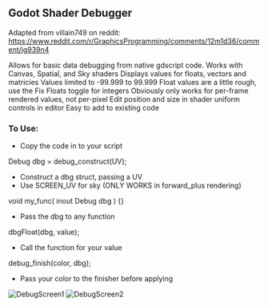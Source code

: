 ## Godot Shader Debugger
Adapted from villain749 on reddit:
https://www.reddit.com/r/GraphicsProgramming/comments/12m1d36/comment/jg939n4

Allows for basic data debugging from native gdscript code.
Works with Canvas, Spatial, and Sky shaders
Displays values for floats, vectors and matricies
Values limited to -99.999 to 99.999
Float values are a little rough, use the Fix Floats toggle for integers
Obviously only works for per-frame rendered values, not per-pixel
Edit position and size in shader uniform controls in editor
Easy to add to existing code

### To Use:
- Copy the code in to your script

Debug dbg = debug_construct(UV);
- Construct a dbg struct, passing a UV
- Use SCREEN_UV for sky (ONLY WORKS in forward_plus rendering)

void my_func( inout Debug dbg ) {}
- Pass the dbg to any function

dbgFloat(dbg, value);
- Call the function for your value

debug_finish(color, dbg);
- Pass your color to the finisher before applying


![DebugScreen1](./DebugScreen1.png)
![DebugScreen2](./DebugScreen2.gif)
